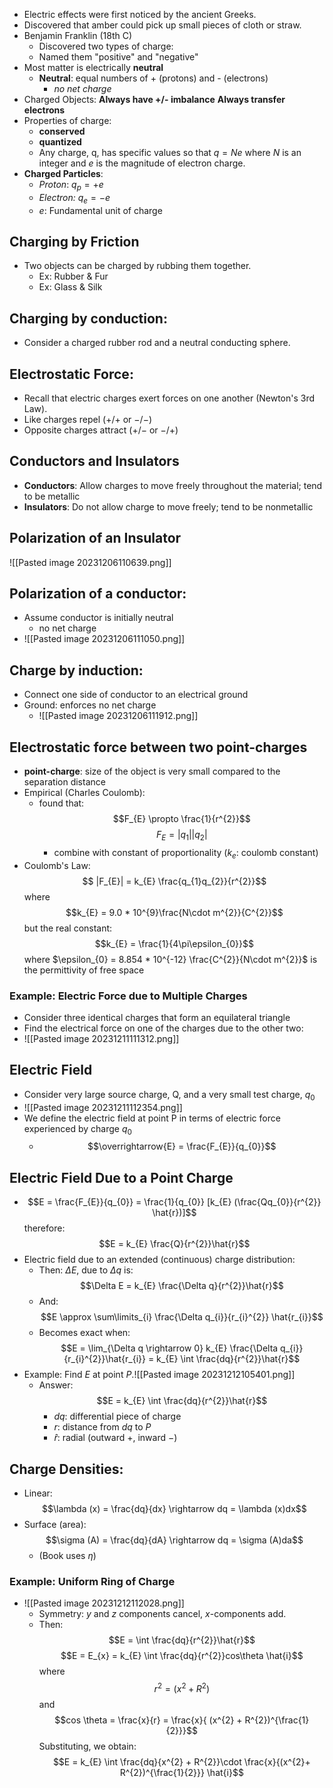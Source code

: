 - Electric effects were first noticed by the ancient Greeks.
- Discovered that amber could pick up small pieces of cloth or straw.
- Benjamin Franklin (18th C)
	- Discovered two types of charge:
	- Named them "positive" and "negative"
- Most matter is electrically **neutral**
	- **Neutral**: equal numbers of + (protons) and - (electrons)
		- *no net charge*
- Charged Objects: **Always have +/- imbalance** **Always transfer electrons** 
- Properties of charge:
	- **conserved**
	- **quantized**
	-  Any charge, q, has specific values so that $q = Ne$ where $N$ is an integer and $e$ is the magnitude of electron charge.
- **Charged Particles**:
	- *Proton*: $q_{p} = +e$
	- *Electron:* $q_{e} = -e$
	- $e$: Fundamental unit of charge

## Charging by Friction
- Two objects can be charged by rubbing them together.
	- Ex: Rubber & Fur
	- Ex: Glass & Silk

## Charging by conduction:
- Consider a charged rubber rod and a neutral conducting sphere.

## Electrostatic Force:
- Recall that electric charges exert forces on one another (Newton's 3rd Law).
- Like charges repel ($+/+$ or $-/-$)
- Opposite charges attract ($+/-$ or $-/+$)

## Conductors and Insulators
- **Conductors**: Allow charges to move freely throughout the material; tend to be metallic
- **Insulators**: Do not allow charge to move freely; tend to be nonmetallic

## Polarization of an Insulator
![[Pasted image 20231206110639.png]]
## Polarization of a conductor: 
- Assume conductor is initially neutral
	- no net charge
- ![[Pasted image 20231206111050.png]]

## Charge by induction:
- Connect one side of conductor to an electrical ground
- Ground: enforces no net charge
	- ![[Pasted image 20231206111912.png]]

## Electrostatic force between two point-charges
- **point-charge**: size of the object is very small compared to the separation distance
- Empirical (Charles Coulomb):
	- found that: $$F_{E} \propto \frac{1}{r^{2}}$$$$F_{E}= |q_{1}||q_{2}|$$
		- combine with constant of proportionality ($k_{e}$: coulomb constant)
- Coulomb's Law: $$ |F_{E}| = k_{E} \frac{q_{1}q_{2}}{r^{2}}$$where $$k_{E} = 9.0 * 10^{9}\frac{N\cdot m^{2}}{C^{2}}$$but the real constant: $$k_{E} = \frac{1}{4\pi\epsilon_{0}}$$ where $\epsilon_{0} = 8.854 * 10^{-12} \frac{C^{2}}{N\cdot m^{2}}$ is the permittivity of free space

### Example: Electric Force due to Multiple Charges
- Consider three identical charges that form an equilateral triangle
- Find the electrical force on one of the charges due to the other two:
- ![[Pasted image 20231211111312.png]]


## Electric Field
- Consider very large source charge, Q, and a very small test charge, $q_0$
- ![[Pasted image 20231211112354.png]]
- We define the electric field at point P in terms of electric force experienced by charge $q_0$
	- $$\overrightarrow{E} = \frac{F_{E}}{q_{0}}$$

## Electric Field Due to a Point Charge
- $$E = \frac{F_{E}}{q_{0}} = \frac{1}{q_{0}} [k_{E} (\frac{Qq_{0}}{r^{2}} \hat{r})]$$therefore: $$E = k_{E} \frac{Q}{r^{2}}\hat{r}$$
- Electric field due to an extended (continuous) charge distribution:
	- Then: $\Delta E$, due to $\Delta q$ is: $$\Delta E = k_{E} \frac{\Delta q}{r^{2}}\hat{r}$$
	- And: $$E \approx \sum\limits_{i} \frac{\Delta q_{i}}{r_{i}^{2}} \hat{r_{i}}$$
	- Becomes exact when: $$E = \lim_{\Delta q \rightarrow 0} k_{E} \frac{\Delta q_{i}}{r_{i}^{2}}\hat{r_{i}} = k_{E} \int \frac{dq}{r^{2}}\hat{r}$$
- Example: Find $E$ at point $P$.![[Pasted image 20231212105401.png]]
	- Answer: $$E = k_{E} \int \frac{dq}{r^{2}}\hat{r}$$
		- $dq$: differential piece of charge
		- $r$: distance from $dq$ to $P$
		- $\hat{r}$: radial (outward $+$, inward $-$)

## Charge Densities:
- Linear: $$\lambda (x) = \frac{dq}{dx} \rightarrow dq = \lambda (x)dx$$
- Surface (area): $$\sigma (A) = \frac{dq}{dA} \rightarrow dq = \sigma (A)da$$
	- (Book uses $\eta$)

### Example: Uniform Ring of Charge
- ![[Pasted image 20231212112028.png]]
	- Symmetry: $y$ and $z$ components cancel, $x$-components add.
	- Then: $$E = \int \frac{dq}{r^{2}}\hat{r}$$$$E = E_{x} = k_{E} \int \frac{dq}{r^{2}}cos\theta \hat{i}$$where $$r^{2} = (x^{2} + R^{2})$$and$$cos \theta = \frac{x}{r} = \frac{x}{ (x^{2} + R^{2})^{\frac{1}{2}}}$$Substituting, we obtain: $$E = k_{E} \int \frac{dq}{x^{2} + R^{2}}\cdot \frac{x}{(x^{2}+ R^{2})^{\frac{1}{2}}} \hat{i}$$